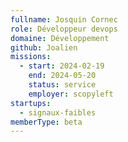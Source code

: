 ```yaml
---
fullname: Josquin Cornec
role: Développeur devops
domaine: Développement
github: Joalien
missions:
  - start: 2024-02-19
    end: 2024-05-20
    status: service
    employer: scopyleft
startups:
  - signaux-faibles
memberType: beta
---
```


